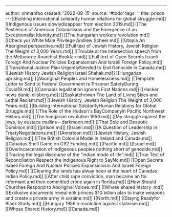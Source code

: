 ---
author: ohmanfoo
created: '2022-09-15'
source: '#todo'
tags: ''
title: prison
---[[Building international solidarity human relations for global struggle.md]]
[[Indigenous issues slowlydisappear from election 2019.md]]
[[The Pestilence of American Colonialisms and the Emergence of an Exceptionalist Identity.md]]
[[The hungarian workers revolution.md]]
[[Check yur White Male Privilege Andrew Scheer.md]]
[[Utopia An Aboriginal perspective.md]]
[[Full text of Jewish History, Jewish Religion The Weight of 3,000 Years.md]]
[[Trouble at the Intersection speech from the Melbourne Anarchist Bookfair.md]]
[[Full text of Open Secrets Israeli Foreign And Nuclear Policies Expansionism And Israeli Foreign Policy.md]]
[[Transitional Justice Plan UrgentlyNeeded to End Genocide in Canada.md]]
[[Jewish History Jewish Religion Israel Shahak.md]]
[[Hungarian uprising.md]]
[[Aboriginal Peoples and Homelessness.md]]
[[Template Letter to Send to Federal Government re Prisoner SafetyDuring Covid19.md]]
[[Cannabis legalization ignores First Nations.md]]
[[Hacker news daniel ellsberg.md]]
[[Saskatchewan The Land of Living Skies and Lethal Racism.md]]
[[Jewish History, Jewish Religion The Weight of 3,000 Years.md]]
[[Building International SolidarityHuman Relations for Global Struggle.md]]
[[The Role of the Hudson's BayCompanyin Pacific Northwest History.md]]
[[The hungarian revolution 1956.md]]
[[My struggle against the jews, by eustace mullins – darkmoon.md]]
[[That Sole and Despotic Dominion.md]]
[[prison.md]]
[[Israeli.md]]
[[A Question of Leadership in TreatyNegotiations.md]]
[[American.md]]
[[Jewish History, Jewish Religion.md]]
[[The British Colonial Model in Ireland and Canada.md]]
[[Canadas Shell Game on C92 Funding.md]]
[[Pacific.md]]
[[Israel.md]]
[[Overincarceration of Indigenous peoples nothing short of genocide.md]]
[[Tracing the legal discourse of the “indian mode of life”.md]]
[[True Test of Reconciliation Respect the Indigenous Right to SayNo.md]]
[[Open Secrets Israeli Foreign And Nuclear Policies Expansionism And Israeli Foreign Policy.md]]
[[Clearing the lands has alway been at the heart of Canadas Indian Policy.md]]
[[After child rape conviction, man became an fbi informant and then committed crime again in florida.md]]
[[How Should Churches Respond to Aboriginal Voices.md]]
[[Whose shared history .md]]
[[Exclusive documents reveal erik princes $10 billion plan to make weapons and create a private army in ukraine.md]]
[[North.md]]
[[Stayng Readyfor Black Study.md]]
[[Hungary 1956 a revolution against stalinism.md]]
[[Whose Shared History.md]]
[[Canada.md]]
